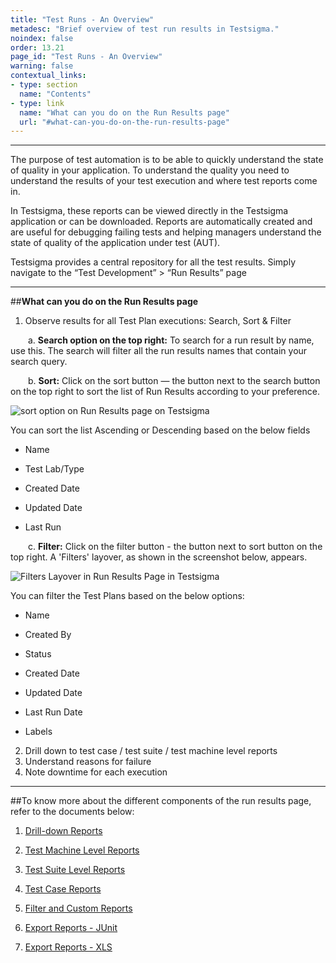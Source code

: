 ```yaml
---
title: "Test Runs - An Overview"
metadesc: "Brief overview of test run results in Testsigma."
noindex: false
order: 13.21
page_id: "Test Runs - An Overview"
warning: false
contextual_links:
- type: section
  name: "Contents"
- type: link
  name: "What can you do on the Run Results page"
  url: "#what-can-you-do-on-the-run-results-page"
---
```


---

The purpose of test automation is to be able to quickly understand the state of quality in your application. To understand the quality you need to understand the results of your test execution and where test reports come in.

In Testsigma, these reports can be viewed directly in the Testsigma application or can be downloaded. Reports are automatically created and are useful for debugging failing tests and helping managers understand the state of quality of the application under test (AUT). 

Testsigma provides a central repository for all the test results. 
Simply navigate to the “Test Development” > “Run Results” page


---
##**What can you do on the Run Results page**

1. Observe results for all Test Plan executions: Search, Sort & Filter

&emsp;&emsp;a. **Search option on the top right:**  To search for a run result by name, use this. The search will filter all the run results names that contain your search query.

&emsp;&emsp;b. **Sort:** Click on the sort button — the button next to the search button on the top right to sort the list of Run Results according to your preference.

![sort option on Run Results page on Testsigma](https://s3.amazonaws.com/static-docs.testsigma.com/new_images/reports/runs/overview/sort-option-run-results-page-testsigma-updated.png)

You can sort the list Ascending or Descending based on the below fields

* Name
  
* Test Lab/Type
  
* Created Date
  
* Updated Date

* Last Run

&emsp;&emsp;c. **Filter:** Click on the filter button - the button next to sort button on the top right. A 'Filters' layover, as shown in the screenshot below, appears. 

![Filters Layover in Run Results Page in Testsigma](https://s3.amazonaws.com/static-docs.testsigma.com/new_images/reports/runs/overview/filters-layover-run-results-page-testsigma-updated.png)


You can filter the Test Plans based on the below options:

* Name

* Created By

* Status

* Created Date

* Updated Date

* Last Run Date

* Labels 

2. Drill down to test case / test suite / test machine level reports 
3. Understand reasons for failure
4. Note downtime for each execution


---
##To know more about the different components of the run results page, refer to the documents below:

1. [Drill-down Reports](https://testsigma.com/docs/reports/runs/drill-down-reports/)

2. [Test Machine Level Reports](https://testsigma.com/docs/reports/runs/test-machine-reports/)

3. [Test Suite Level Reports](https://testsigma.com/docs/reports/runs/test-suite-reports/)

4. [Test Case Reports](https://testsigma.com/docs/reports/runs/test-case-reports/)

5. [Filter and Custom Reports](https://testsigma.com/docs/reports/runs/filter-custom-reports/)

6. [Export Reports - JUnit](https://testsigma.com/docs/reports/runs/export-report-junit/)

7. [Export Reports - XLS](https://testsigma.com/docs/reports/runs/export-report-xls/)

